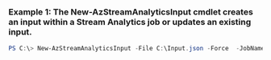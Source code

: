 ### Example 1: The New-AzStreamAnalyticsInput cmdlet creates an input within a Stream Analytics job or updates an existing input.
```powershell
PS C:\> New-AzStreamAnalyticsInput -File C:\Input.json -Force  -JobName StreamingJob -ResourceGroupName StreamAnalytics-Default-West-US
```


